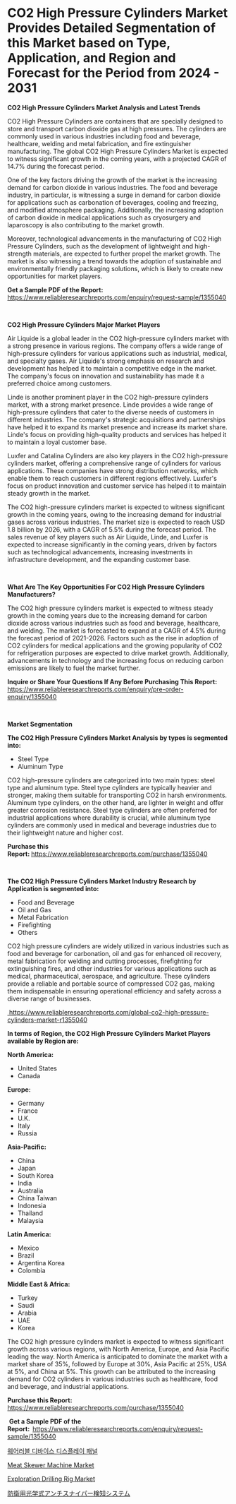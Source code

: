 <p><h1>CO2 High Pressure Cylinders Market Provides Detailed Segmentation of this Market based on Type, Application, and Region and Forecast for the Period from 2024 - 2031</h1></p><p><strong>CO2 High Pressure Cylinders Market Analysis and Latest Trends</strong></p>
<p><p>CO2 High Pressure Cylinders are containers that are specially designed to store and transport carbon dioxide gas at high pressures. The cylinders are commonly used in various industries including food and beverage, healthcare, welding and metal fabrication, and fire extinguisher manufacturing. The global CO2 High Pressure Cylinders Market is expected to witness significant growth in the coming years, with a projected CAGR of 14.7% during the forecast period.</p><p>One of the key factors driving the growth of the market is the increasing demand for carbon dioxide in various industries. The food and beverage industry, in particular, is witnessing a surge in demand for carbon dioxide for applications such as carbonation of beverages, cooling and freezing, and modified atmosphere packaging. Additionally, the increasing adoption of carbon dioxide in medical applications such as cryosurgery and laparoscopy is also contributing to the market growth.</p><p>Moreover, technological advancements in the manufacturing of CO2 High Pressure Cylinders, such as the development of lightweight and high-strength materials, are expected to further propel the market growth. The market is also witnessing a trend towards the adoption of sustainable and environmentally friendly packaging solutions, which is likely to create new opportunities for market players.</p></p>
<p><strong>Get a Sample PDF of the Report:&nbsp;</strong> <a href="https://www.reliableresearchreports.com/enquiry/request-sample/1355040">https://www.reliableresearchreports.com/enquiry/request-sample/1355040</a></p>
<p>&nbsp;</p>
<p><strong>CO2 High Pressure Cylinders Major Market Players</strong></p>
<p><p>Air Liquide is a global leader in the CO2 high-pressure cylinders market with a strong presence in various regions. The company offers a wide range of high-pressure cylinders for various applications such as industrial, medical, and specialty gases. Air Liquide's strong emphasis on research and development has helped it to maintain a competitive edge in the market. The company's focus on innovation and sustainability has made it a preferred choice among customers.</p><p>Linde is another prominent player in the CO2 high-pressure cylinders market, with a strong market presence. Linde provides a wide range of high-pressure cylinders that cater to the diverse needs of customers in different industries. The company's strategic acquisitions and partnerships have helped it to expand its market presence and increase its market share. Linde's focus on providing high-quality products and services has helped it to maintain a loyal customer base.</p><p>Luxfer and Catalina Cylinders are also key players in the CO2 high-pressure cylinders market, offering a comprehensive range of cylinders for various applications. These companies have strong distribution networks, which enable them to reach customers in different regions effectively. Luxfer's focus on product innovation and customer service has helped it to maintain steady growth in the market.</p><p>The CO2 high-pressure cylinders market is expected to witness significant growth in the coming years, owing to the increasing demand for industrial gases across various industries. The market size is expected to reach USD 1.8 billion by 2026, with a CAGR of 5.5% during the forecast period. The sales revenue of key players such as Air Liquide, Linde, and Luxfer is expected to increase significantly in the coming years, driven by factors such as technological advancements, increasing investments in infrastructure development, and the expanding customer base.</p></p>
<p>&nbsp;</p>
<p><strong>What Are The Key Opportunities For CO2 High Pressure Cylinders Manufacturers?</strong></p>
<p><p>The CO2 high pressure cylinders market is expected to witness steady growth in the coming years due to the increasing demand for carbon dioxide across various industries such as food and beverage, healthcare, and welding. The market is forecasted to expand at a CAGR of 4.5% during the forecast period of 2021-2026. Factors such as the rise in adoption of CO2 cylinders for medical applications and the growing popularity of CO2 for refrigeration purposes are expected to drive market growth. Additionally, advancements in technology and the increasing focus on reducing carbon emissions are likely to fuel the market further.</p></p>
<p><strong>Inquire or Share Your Questions If Any Before Purchasing This Report:</strong> <a href="https://www.reliableresearchreports.com/enquiry/pre-order-enquiry/1355040">https://www.reliableresearchreports.com/enquiry/pre-order-enquiry/1355040</a></p>
<p>&nbsp;</p>
<p><strong>Market Segmentation</strong></p>
<p><strong>The CO2 High Pressure Cylinders Market Analysis by types is segmented into:</strong></p>
<p><ul><li>Steel Type</li><li>Aluminum Type</li></ul></p>
<p><p>CO2 high-pressure cylinders are categorized into two main types: steel type and aluminum type. Steel type cylinders are typically heavier and stronger, making them suitable for transporting CO2 in harsh environments. Aluminum type cylinders, on the other hand, are lighter in weight and offer greater corrosion resistance. Steel type cylinders are often preferred for industrial applications where durability is crucial, while aluminum type cylinders are commonly used in medical and beverage industries due to their lightweight nature and higher cost.</p></p>
<p><strong>Purchase this Report:&nbsp;</strong><a href="https://www.reliableresearchreports.com/purchase/1355040">https://www.reliableresearchreports.com/purchase/1355040</a></p>
<p>&nbsp;</p>
<p><strong>The CO2 High Pressure Cylinders Market Industry Research by Application is segmented into:</strong></p>
<p><ul><li>Food and Beverage</li><li>Oil and Gas</li><li>Metal Fabrication</li><li>Firefighting</li><li>Others</li></ul></p>
<p><p>CO2 high pressure cylinders are widely utilized in various industries such as food and beverage for carbonation, oil and gas for enhanced oil recovery, metal fabrication for welding and cutting processes, firefighting for extinguishing fires, and other industries for various applications such as medical, pharmaceutical, aerospace, and agriculture. These cylinders provide a reliable and portable source of compressed CO2 gas, making them indispensable in ensuring operational efficiency and safety across a diverse range of businesses.</p></p>
<p><a href="https://www.reliableresearchreports.com/global-co2-high-pressure-cylinders-market-r1355040">&nbsp;https://www.reliableresearchreports.com/global-co2-high-pressure-cylinders-market-r1355040</a></p>
<p><strong>In terms of Region, the CO2 High Pressure Cylinders Market Players available by Region are:</strong></p>
<p>
    <p> <strong> North America: </strong>
        <ul>
            <li>United States</li>
            <li>Canada</li>
        </ul>
        </p> 
    <p> <strong> Europe: </strong>
        <ul>
            <li>Germany</li>
            <li>France</li>
            <li>U.K.</li>
            <li>Italy</li>
            <li>Russia</li>
        </ul>
        </p> 
    <p> <strong> Asia-Pacific: </strong>
        <ul>
            <li>China</li>
            <li>Japan</li>
            <li>South Korea</li>
            <li>India</li>
            <li>Australia</li>
            <li>China Taiwan</li>
            <li>Indonesia</li>
            <li>Thailand</li>
            <li>Malaysia</li>
        </ul>
        </p> 
    <p> <strong> Latin America: </strong>
        <ul>
            <li>Mexico</li>
            <li>Brazil</li>
            <li>Argentina Korea</li>
            <li>Colombia</li>
        </ul>
        </p> 
    <p> <strong> Middle East & Africa: </strong>
        <ul>
            <li>Turkey</li>
            <li>Saudi</li>
            <li>Arabia</li>
            <li>UAE</li>
            <li>Korea</li>
        </ul>
    </p>
    </p>
<p><p>The CO2 high pressure cylinders market is expected to witness significant growth across various regions, with North America, Europe, and Asia Pacific leading the way. North America is anticipated to dominate the market with a market share of 35%, followed by Europe at 30%, Asia Pacific at 25%, USA at 5%, and China at 5%. This growth can be attributed to the increasing demand for CO2 cylinders in various industries such as healthcare, food and beverage, and industrial applications.</p></p>
<p><strong>Purchase this Report: </strong><a href="https://www.reliableresearchreports.com/purchase/1355040">https://www.reliableresearchreports.com/purchase/1355040</a></p>
<p>&nbsp;<strong>Get a Sample PDF of the Report:&nbsp;&nbsp;</strong><a href="https://www.reliableresearchreports.com/enquiry/request-sample/1355040">https://www.reliableresearchreports.com/enquiry/request-sample/1355040</a></p>
<p><strong></strong></p>
<p><p><a href="https://github.com/nuekbpymrrz5/Market-Research-Report-List-2/blob/main/4199198177549.md">웨어러블 디바이스 디스플레이 패널</a></p><p><a href="https://github.com/lbird53714/Market-Research-Report-List-5/blob/main/meat-skewer-machine-market.md">Meat Skewer Machine Market</a></p><p><a href="https://github.com/dringals/Market-Research-Report-List-4/blob/main/exploration-drilling-rig-market.md">Exploration Drilling Rig Market</a></p><p><a href="https://github.com/AylinBeier/Market-Research-Report-List-1/blob/main/1217608164584.md">防衛用光学式アンチスナイパー検知システム</a></p></p>